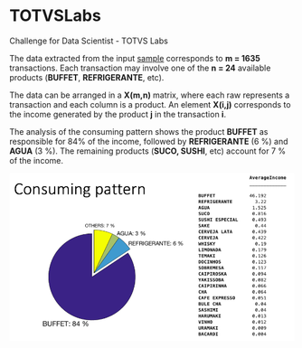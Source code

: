 # TOTVSLabs
Challenge for Data Scientist - TOTVS Labs

The data extracted from the input [sample](sample.txt) corresponds to **m = 1635** transactions. Each transaction may involve one of the **n = 24** available products (**BUFFET**, **REFRIGERANTE**, etc).

The data can be arranged in a **X(m,n)** matrix, where each raw represents a transaction and each column is a product. An element **X(i,j)** corresponds to the income generated by the product **j** in the transaction **i**.

The analysis of the consuming pattern shows the product **BUFFET** as responsible for 84% of the income, followed by **REFRIGERANTE** (6 %) and **AGUA** (3 %). The remaining products (**SUCO, SUSHI**, etc) account for 7 % of the income.

![Alt Text](https://github.com/jruizvar/TOTVSLabs/blob/master/pattern.png)
